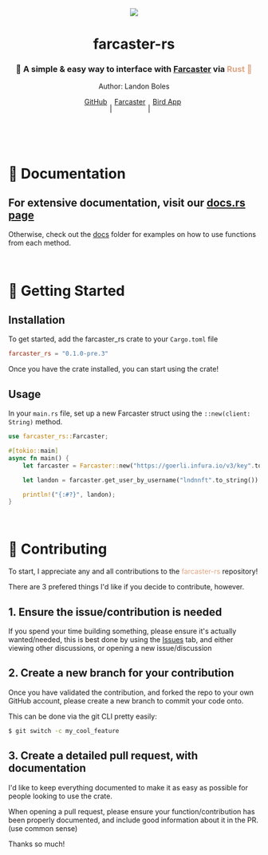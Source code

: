 <div align="center">
    <img src="https://raw.githubusercontent.com/TheLDB/farcaster-rs/main/docs/banner.png" >
    <h1 align="center">farcaster-rs</h1>
     <h3 align="center">🚀 A simple & easy way to interface with <a href="https://farcaster.xyz">Farcaster</a> via <span style="color: #dea584;">Rust 🦀</span></h1>
     <p>Author: Landon Boles</p>
     <div align="center" style="display: flex; justify-content: center;">
        <a href="https://github.com/TheLDB" style="padding-right: 5px;">GitHub</a>
        <p> | </p>
        <a href="farcaster://profiles/0x23D994eb22A23F57088D72a421B46Fb5Fe5Ae1fa/posts" style="padding-left: 5px; padding-right: 5px;">Farcaster</a>
        <p> | </p>
        <a href="https://twitter.com/landon_xyz" style="padding-left: 5px; padding-right: 5px;">Bird App</a>
     </div>
</div>

<br />
<br />
<br />

# 📜 Documentation

## For extensive documentation, visit our [docs.rs page](https://docs.rs/farcaster-rs/0.1.0-pre.3/farcaster_rs/)

Otherwise, check out the [docs](https://github.com/TheLDB/farcaster-rs/tree/main/docs) folder for examples on how to use functions from each method.

<br />

# 🚀 Getting Started

## Installation

To get started, add the farcaster_rs crate to your `Cargo.toml` file

```toml
farcaster_rs = "0.1.0-pre.3"
```

Once you have the crate installed, you can start using the crate!

## Usage

In your `main.rs` file, set up a new Farcaster struct using the `::new(client: String)` method.

```rust
use farcaster_rs::Farcaster;

#[tokio::main]
async fn main() {
    let farcaster = Farcaster::new("https://goerli.infura.io/v3/key".to_string());

    let landon = farcaster.get_user_by_username("lndnnft".to_string()).await.unwrap();

    println!("{:#?}", landon);
}
```

<br />

# 🙏 Contributing

To start, I appreciate any and all contributions to the <span style="color: #dea584">farcaster-rs</span> repository!

There are 3 prefered things I'd like if you decide to contribute, however.

## 1. Ensure the issue/contribution is needed

If you spend your time building something, please ensure it's actually wanted/needed, this is best done by using the [Issues](https://github.com/TheLDB/farcaster-rs/issues) tab, and either viewing other discussions, or opening a new issue/discussion

## 2. Create a new branch for your contribution

Once you have validated the contribution, and forked the repo to your own GitHub account, please create a new branch to commit your code onto.

This can be done via the git CLI pretty easily:

```sh
$ git switch -c my_cool_feature
```

## 3. Create a detailed pull request, with documentation

I'd like to keep everything documented to make it as easy as possible for people looking to use the crate.

When opening a pull request, please ensure your function/contribution has been properly documented, and include good information about it in the PR. (use common sense)

Thanks so much!
